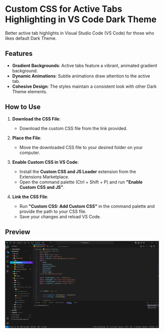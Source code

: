 # Custom CSS for Active Tabs Highlighting in VS Code Dark Theme

Better active tab highlights in Visual Studio Code (VS Code) for those who likes default Dark Theme.

## Features
- **Gradient Backgrounds**: Active tabs feature a vibrant, animated gradient background.
- **Dynamic Animations**: Subtle animations draw attention to the active tab.
- **Cohesive Design**: The styles maintain a consistent look with other Dark Theme elements.

## How to Use

1. **Download the CSS File**:
   - Download the custom CSS file from the link provided.

2. **Place the File**:
   - Move the downloaded CSS file to your desired folder on your computer.

3. **Enable Custom CSS in VS Code**:
   - Install the **Custom CSS and JS Loader** extension from the Extensions Marketplace.
   - Open the command palette (Ctrl + Shift + P) and run **"Enable Custom CSS and JS"**.

4. **Link the CSS File**:
   - Run **"Custom CSS: Add Custom CSS"** in the command palette and provide the path to your CSS file.
   - Save your changes and reload VS Code.

## Preview
<img src="https://github.com/Bharathi4real/VScode-Theme/blob/main/Preview.png">



